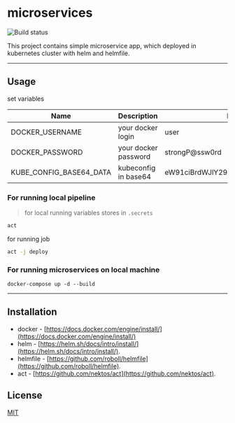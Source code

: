 # microservices

![Build status](https://github.com/somikhailov/microservices/actions/workflows/main.yml/badge.svg?branch=main)

This project contains simple microservice app, which deployed in kubernetes cluster with helm and helmfile. 

---
## Usage

set variables

| Name                   | Description          | Example                                  |
| ---------------------- | -------------------- | ---------------------------------------- |
| DOCKER_USERNAME        | your docker login    | user                                     |
| DOCKER_PASSWORD        | your docker password | strongP@ssw0rd                           |
| KUBE_CONFIG_BASE64_DATA| kubeconfig in base64 | eW91ciBrdWJlY29uZmlnIGluIGJhc2U2NAo..... |


### For running local pipeline

> for local running variables stores in `.secrets`

```bash
act
```

for running job 
```bash
act -j deploy
```

### For running microservices on local machine

```
docker-compose up -d --build
```

---
## Installation

* docker - [https://docs.docker.com/engine/install/](https://docs.docker.com/engine/install/)
* helm - [https://helm.sh/docs/intro/install/](https://helm.sh/docs/intro/install/).
* helmfile - [https://github.com/roboll/helmfile](https://github.com/roboll/helmfile).
* act - [https://github.com/nektos/act](https://github.com/nektos/act).

## License
[MIT](https://choosealicense.com/licenses/mit/)